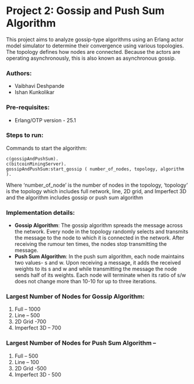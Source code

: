 # Project 2: Gossip and Push Sum Algorithm
This project aims to analyze gossip-type algorithms using an Erlang actor model simulator to determine their convergence using various topologies. The topology defines how nodes are connected. Because the actors are operating asynchronously, this is also known as asynchronous gossip.
### Authors:
* Vaibhavi Deshpande
* Ishan Kunkolikar
### Pre-requisites:
* Erlang/OTP version - 25.1
### Steps to run:
Commands to start the algorithm:
``` 
c(gossipAndPushSum).
c(bitcoinMiningServer).
gossipAndPushSum:start_gossip ( number_of_nodes, topology, algorithm ).
```
Where ‘number_of_node’ is the number of nodes in the topology, ‘topology’ is the topology which includes full network, line, 2D grid, and Imperfect 3D and the algorithm includes gossip or push sum algorithm

### Implementation details:
* **Gossip Algorithm**: The gossip algorithm spreads the message across the network. Every node in the topology randomly selects and transmits the message to the node to which it is connected in the network. After receiving the rumour ten times, the nodes stop transmitting the message.
* **Push Sum Algorithm**: In the push sum algorithm, each node maintains two values- s and w. Upon receiving a message, it adds the received weights to its s and w and while transmitting the message the node sends half of its weights. Each node will terminate when its ratio of s/w does not change more than 10-10 for up to three iterations.

### Largest Number of Nodes for Gossip Algorithm:
1. Full – 1000
2. Line – 500
3. 2D Grid -700
4. Imperfect 3D – 700
### Largest Number of Nodes for Push Sum Algorithm –
1. Full – 500
2. Line – 100
3. 2D Grid -500
4. Imperfect 3D - 500
